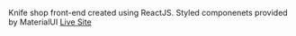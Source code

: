 Knife shop front-end created using ReactJS.
Styled componenets provided by MaterialUI
[Live Site](https://will-knife-shop.netlify.app/)